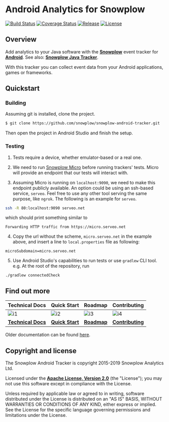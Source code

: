 # Android Analytics for Snowplow

[![Build Status][travis-image]][travis] [![Coverage Status][coveralls-image]][coveralls] [![Release][release-image]][releases] [![License][license-image]][license]

## Overview

Add analytics to your Java software with the **[Snowplow][snowplow]** event tracker for **[Android][android]**. See also: **[Snowplow Java Tracker][snowplow-java-tracker]**.

With this tracker you can collect event data from your Android applications, games or frameworks.

## Quickstart

### Building

Assuming git is installed, clone the project.

```bash
$ git clone https://github.com/snowplow/snowplow-android-tracker.git
```

Then open the project in Android Studio and finish the setup.

### Testing

1. Tests require a device, whether emulator-based or a real one.

2. We need to run [Snowplow Micro][micro] before running trackers' tests. Micro will provide an endpoint that our tests will interact with.

3. Assuming Micro is running on `localhost:9090`, we need to make this endpoint publicly available. An option could be using an ssh-based service, `serveo`. Feel free to use any other tool serving the same purpose, like `ngrok`. The following is an example for `serveo`.

```bash
ssh -R 80:localhost:9090 serveo.net
```
which should print something similar to
```
Forwarding HTTP traffic from https://micro.serveo.net
```

4. Copy the url without the scheme, `micro.serveo.net` in the example above, and insert a line to `local.properties` file as following:
```
microSubdomain=micro.serveo.net
```

5. Use Android Studio's capabilities to run tests or use `gradlew` CLI tool. e.g. At the root of the repository, run
```
./gradlew connectedCheck
```

## Find out more

| Technical Docs                 | Quick Start              | Roadmap                | Contributing                     |
|:-------------------------------|:-------------------------|:-----------------------|:---------------------------------|
| ![i1][techdocs-image]          | ![i2][quick-start-image]       | ![i3][roadmap-image]   | ![i4][contributing-image]        |
| **[Technical Docs][techdocs]** | **[Quick Start][setup]** | **[Roadmap][roadmap]** | **[Contributing][contributing]** |

Older documentation can be found [here][techdocs-old].

## Copyright and license

The Snowplow Android Tracker is copyright 2015-2019 Snowplow Analytics Ltd.

Licensed under the **[Apache License, Version 2.0][license]** (the "License");
you may not use this software except in compliance with the License.

Unless required by applicable law or agreed to in writing, software
distributed under the License is distributed on an "AS IS" BASIS,
WITHOUT WARRANTIES OR CONDITIONS OF ANY KIND, either express or implied.
See the License for the specific language governing permissions and
limitations under the License.

[android]: http://www.android.com/

[snowplow]: http://snowplowanalytics.com
[snowplow-java-tracker]: https://github.com/snowplow/snowplow-java-tracker

[micro]: https://github.com/snowplow-incubator/snowplow-micro

[techdocs-image]: https://d3i6fms1cm1j0i.cloudfront.net/github/images/techdocs.png
[quick-start-image]: https://d3i6fms1cm1j0i.cloudfront.net/github/images/setup.png
[roadmap-image]: https://d3i6fms1cm1j0i.cloudfront.net/github/images/roadmap.png
[contributing-image]: https://d3i6fms1cm1j0i.cloudfront.net/github/images/contributing.png

[techdocs]: http://docs.snowplowanalytics.com/open-source/snowplow/trackers/android-tracker/1.3.2/
[techdocs-old]: https://github.com/snowplow/snowplow/wiki/Android-Tracker
[setup]: http://docs.snowplowanalytics.com/open-source/snowplow/trackers/android-tracker/1.3.2/android-tracker/#quick-start
[roadmap]: https://github.com/snowplow/snowplow/wiki/Product-roadmap
[contributing]: https://github.com/snowplow/snowplow/wiki/Contributing

[travis]: https://travis-ci.org/snowplow/snowplow-android-tracker
[travis-image]: https://travis-ci.org/snowplow/snowplow-android-tracker.svg?branch=master

[release-image]: http://img.shields.io/badge/release-1.3.2-blue.svg?style=flat
[releases]: https://github.com/snowplow/snowplow-android-tracker/releases

[license-image]: http://img.shields.io/badge/license-Apache--2-blue.svg?style=flat
[license]: http://www.apache.org/licenses/LICENSE-2.0

[coveralls-image]: https://coveralls.io/repos/github/snowplow/snowplow-android-tracker/badge.svg?branch=master
[coveralls]: https://coveralls.io/github/snowplow/snowplow-android-tracker?branch=master
